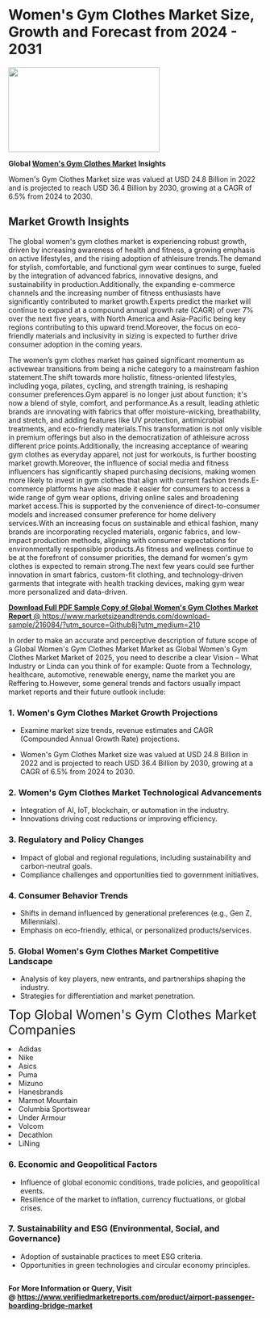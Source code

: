 <H1>Women's Gym Clothes Market Size, Growth and Forecast from 2024 - 2031</H1><img class="aligncenter size-medium wp-image-584254" src="https://thirdeyenews.in/wp-content/uploads/2024/09/Global-Market-Research-300x168.jpeg" alt="" width="300" height="168" /><p><strong>Global&nbsp;<a href="https://www.marketsizeandtrends.com/download-sample/216084/?utm_source=Github8j?utm_medium=210">Women's Gym Clothes Market</a> Insights</strong></p><p>Women's Gym Clothes Market size was valued at USD 24.8 Billion in 2022 and is projected to reach USD 36.4 Billion by 2030, growing at a CAGR of 6.5% from 2024 to 2030.</p><p><h2>Market Growth Insights</h2> <p>The global women's gym clothes market is experiencing robust growth, driven by increasing awareness of health and fitness, a growing emphasis on active lifestyles, and the rising adoption of athleisure trends.The demand for stylish, comfortable, and functional gym wear continues to surge, fueled by the integration of advanced fabrics, innovative designs, and sustainability in production.Additionally, the expanding e-commerce channels and the increasing number of fitness enthusiasts have significantly contributed to market growth.Experts predict the market will continue to expand at a compound annual growth rate (CAGR) of over 7% over the next five years, with North America and Asia-Pacific being key regions contributing to this upward trend.Moreover, the focus on eco-friendly materials and inclusivity in sizing is expected to further drive consumer adoption in the coming years.</p> <p><a href="#"></a></p> <p>The women’s gym clothes market has gained significant momentum as activewear transitions from being a niche category to a mainstream fashion statement.The shift towards more holistic, fitness-oriented lifestyles, including yoga, pilates, cycling, and strength training, is reshaping consumer preferences.Gym apparel is no longer just about function; it's now a blend of style, comfort, and performance.As a result, leading athletic brands are innovating with fabrics that offer moisture-wicking, breathability, and stretch, and adding features like UV protection, antimicrobial treatments, and eco-friendly materials.This transformation is not only visible in premium offerings but also in the democratization of athleisure across different price points.Additionally, the increasing acceptance of wearing gym clothes as everyday apparel, not just for workouts, is further boosting market growth.Moreover, the influence of social media and fitness influencers has significantly shaped purchasing decisions, making women more likely to invest in gym clothes that align with current fashion trends.E-commerce platforms have also made it easier for consumers to access a wide range of gym wear options, driving online sales and broadening market access.This is supported by the convenience of direct-to-consumer models and increased consumer preference for home delivery services.With an increasing focus on sustainable and ethical fashion, many brands are incorporating recycled materials, organic fabrics, and low-impact production methods, aligning with consumer expectations for environmentally responsible products.As fitness and wellness continue to be at the forefront of consumer priorities, the demand for women's gym clothes is expected to remain strong.The next few years could see further innovation in smart fabrics, custom-fit clothing, and technology-driven garments that integrate with health tracking devices, making gym wear more personalized and data-driven.</p> <p><a href="#"></p><p><span class=""><strong>Download Full PDF Sample Copy of Global Women's Gym Clothes Market Report</strong> @ <a href="https://www.marketsizeandtrends.com/download-sample/216084/?utm_source=Github8j?utm_medium=210" target="_blank">https://www.marketsizeandtrends.com/download-sample/216084/?utm_source=Github8j?utm_medium=210</a></span></p><p>In order to make an accurate and perceptive description of future scope of a Global&nbsp;Women's Gym Clothes Market Market as Global&nbsp;Women's Gym Clothes Market Market of 2025, you need to describe a clear Vision &ndash; What Industry or Linda can you think of for example: Quote from a Technology, healthcare, automotive, renewable energy, name the market you are Reffering to.However, some general trends and factors usually impact market reports and their future outlook include:</p><h3>1.&nbsp;<strong>Women's Gym Clothes Market Growth Projections</strong></h3><ul><li>Examine market size trends, revenue estimates and CAGR (Compounded Annual Growth Rate) projections.</li><li><p>Women's Gym Clothes Market size was valued at USD 24.8 Billion in 2022 and is projected to reach USD 36.4 Billion by 2030, growing at a CAGR of 6.5% from 2024 to 2030.</p></li></ul><h3>2.&nbsp;<strong>Women's Gym Clothes Market Technological Advancements</strong></h3><ul><li>Integration of AI, IoT, blockchain, or automation in the industry.</li><li>Innovations driving cost reductions or improving efficiency.</li></ul><h3>3.&nbsp;<strong>Regulatory and Policy Changes</strong></h3><ul><li>Impact of global and regional regulations, including sustainability and carbon-neutral goals.</li><li>Compliance challenges and opportunities tied to government initiatives.</li></ul><h3>4.&nbsp;<strong>Consumer Behavior Trends</strong></h3><ul><li>Shifts in demand influenced by generational preferences (e.g., Gen Z, Millennials).</li><li>Emphasis on eco-friendly, ethical, or personalized products/services.</li></ul><h3>5.&nbsp;<strong>Global Women's Gym Clothes Market Competitive Landscape</strong></h3><ul><li>Analysis of key players, new entrants, and partnerships shaping the industry.</li><li>Strategies for differentiation and market penetration.</li></ul><p data-pm-slice="1 1 []"><span style="color: inherit; font-family: inherit; font-size: 25px;">Top Global Women's Gym Clothes Market Companies</span></p><div class="" data-test-id=""><p><li>Adidas</li><li> Nike</li><li> Asics</li><li> Puma</li><li> Mizuno</li><li> Hanesbrands</li><li> Marmot Mountain</li><li> Columbia Sportswear</li><li> Under Armour</li><li> Volcom</li><li> Decathlon</li><li> LiNing</li></p></div><h3>6.&nbsp;<strong>Economic and Geopolitical Factors</strong></h3><ul><li>Influence of global economic conditions, trade policies, and geopolitical events.</li><li>Resilience of the market to inflation, currency fluctuations, or global crises.</li></ul><h3>7.&nbsp;<strong>Sustainability and ESG (Environmental, Social, and Governance)</strong></h3><ul><li>Adoption of sustainable practices to meet ESG criteria.</li><li>Opportunities in green technologies and circular economy principles.</li></ul><h2><strong style="font-size: 14px;">For More Information or Query, Visit @&nbsp;</strong><a style="background-color: #ffffff; font-size: 14px;" href="https://www.marketsizeandtrends.com/report/women-s-gym-clothes-market/" target="_blank">https://www.verifiedmarketreports.com/product/airport-passenger-boarding-bridge-market</a></h2>